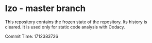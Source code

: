 # lzo - master branch

This repository contains the frozen state of the repository.
Its history is cleared. It is used only for static code
analysis with Codacy.

Commit Time: 1712383726